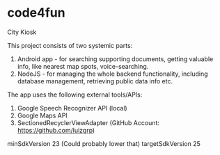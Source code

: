 # code4fun

City Kiosk

This project consists of two systemic parts:
1. Android app - for searching supporting documents, getting valuable info, like nearest map spots, voice-searching.
2. NodeJS - for managing the whole backend functionality, including database management, retrieving public data info etc.

The app uses the following external tools/APIs:
1. Google Speech Recognizer API (local)
2. Google Maps API
3. SectionedRecyclerViewAdapter (GitHub Account: https://github.com/luizgrp)

minSdkVersion 23 (Could probably lower that)
targetSdkVersion 25
